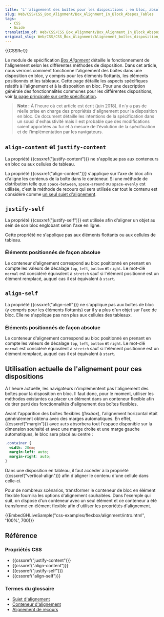 ```yaml
---
title: 'L''alignement des boîtes pour les dispositions : en bloc, absolue, en tableau'
slug: Web/CSS/CSS_Box_Alignment/Box_Alignment_In_Block_Abspos_Tables
tags:
  - CSS
  - Guide
translation_of: Web/CSS/CSS_Box_Alignment/Box_Alignment_In_Block_Abspos_Tables
original_slug: Web/CSS/CSS_Box_Alignment/Alignement_boîtes_disposition_bloc_absolue_tableau
---
```

{{CSSRef}}

Le module de spécification _[Box Alignment](/fr/docs/Web/CSS/CSS_Box_Alignment)_ détaille le fonctionnement de l'alignement selon les différentes méthodes de disposition. Dans cet article, nous verrons comment fonctionne l'alignement des boîtes dans une disposition en bloc, y compris pour les éléments flottants, les éléments positionnés et les tableaux. Cette page détaille les aspects spécifiques relatifs à l'alignement et à la disposition en bloc. Pour une description générale des fonctionnalités communes pour les différentes dispositions, voir [la page principale sur cette spécification](/fr/docs/Web/CSS/CSS_Box_Alignment).

> **Note :** À l'heure où cet article est écrit (juin 2018), il n'y a pas de réelle prise en charge des propriétés d'alignement pour la disposition en bloc. Ce document détaille les intentions de la spécification dans un souci d'exhaustivité mais il est probable que des modifications soient apportées au fur et à mesure de l'évolution de la spécification et de l'implémentation par les navigateurs.

## `align-content` et `justify-content`

La propriété {{cssxref("justify-content")}} ne s'applique pas aux conteneurs en bloc ou aux cellules de tableau.

La propriété {{cssxref("align-content")}} s'applique sur l'axe de bloc afin d'aligne les contenus de la boîte dans le conteneur. Si une méthode de distribution telle que `space-between`, `space-around` ou `space-evenly` est utilisée, c'est la méthode de recours qui sera utilisée car tout le contenu est considéré comme [un seul sujet d'alignement](</fr/docs/Web/CSS/CSS_Box_Alignment#Le_sujet_de_l'alignement_(alignment_subject)>).

## `justify-self`

La propriété {{cssxref("justify-self")}} est utilisée afin d'aligner un objet au sein de son bloc englobant selon l'axe en ligne.

Cette propriété ne s'applique pas aux éléments flottants ou aux cellules de tableau.

### Éléments positionnés de façon absolue

Le conteneur d'alignement correspond au bloc positionné en prenant en compte les valeurs de décalage `top`, `left`, `bottom` et `right`. Le mot-clé `normal` est considéré équivalent à `stretch` sauf si l'élément positionné est un élément remplacé, auquel cas il est équivalent à `start`.

## `align-self`

La propriété {{cssxref("align-self")}} ne s'applique pas aux boîtes de bloc (y compris pour les éléments flottants) car il y a plus d'un objet sur l'axe de bloc. Elle ne s'applique pas non plus aux cellules des tableaux.

### Éléments positionnés de façon absolue

Le conteneur d'alignement correspond au bloc positionné en prenant en compte les valeurs de décalage `top`, `left`, `bottom` et `right`. Le mot-clé `normal` est considéré équivalent à `stretch` sauf si l'élément positionné est un élément remplacé, auquel cas il est équivalent à `start`.

## Utilisation actuelle de l'alignement pour ces dispositions

À l'heure actuelle, les navigateurs n'implémentent pas l'alignement des boîtes pour la disposition en bloc. Il faut donc, pour le moment, utiliser les méthodes existantes ou placer un élément dans un conteneur flexible afin de tirer parti des fonctionnalités d'alignement des boîtes flexibles.

Avant l'apparition des boîtes flexibles (_flexbox_), l'alignement horizontal était généralement obtenu avec des marges automatiques. En effet, {{cssxref("margin")}} avec `auto` absorbera tout l'espace disponible sur la dimension souhaité et avec une marge droite et une marge gauche automatiques, le bloc sera placé au centre :

```css
.container {
  width: 20em;
  margin-left: auto;
  margin-right: auto;
}
```

Dans une disposition en tableau, il faut accéder à la propriété {{cssxref("vertical-align")}} afin d'aligner le contenu d'une cellule dans celle-ci.

Pour de nombreux scénarios, transformer le conteneur de bloc en élément flexible fournira les options d'alignement souhaitées. Dans l'exemple qui suit, on dispose d'un conteneur avec un seul élément et ce conteneur a été transformé en élément flexible afin d'utiliser les propriétés d'alignement.

{{EmbedGHLiveSample("css-examples/flexbox/alignment/intro.html", '100%', 700)}}

## Référence

### Propriétés CSS

- {{cssxref("justify-content")}}
- {{cssxref("align-content")}}
- {{cssxref("justify-self")}}
- {{cssxref("align-self")}}

### Termes du glossaire

- [Sujet d'alignement](/fr/docs/Glossary/Alignment_Subject)
- [Conteneur d'alignement](/fr/docs/Glossary/Alignment_Container)
- [Alignement de recours](/fr/docs/Glossary/Fallback_Alignment)
